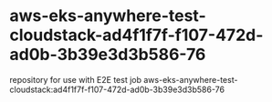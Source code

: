 # aws-eks-anywhere-test-cloudstack-ad4f1f7f-f107-472d-ad0b-3b39e3d3b586-76
repository for use with E2E test job aws-eks-anywhere-test-cloudstack:ad4f1f7f-f107-472d-ad0b-3b39e3d3b586-76
